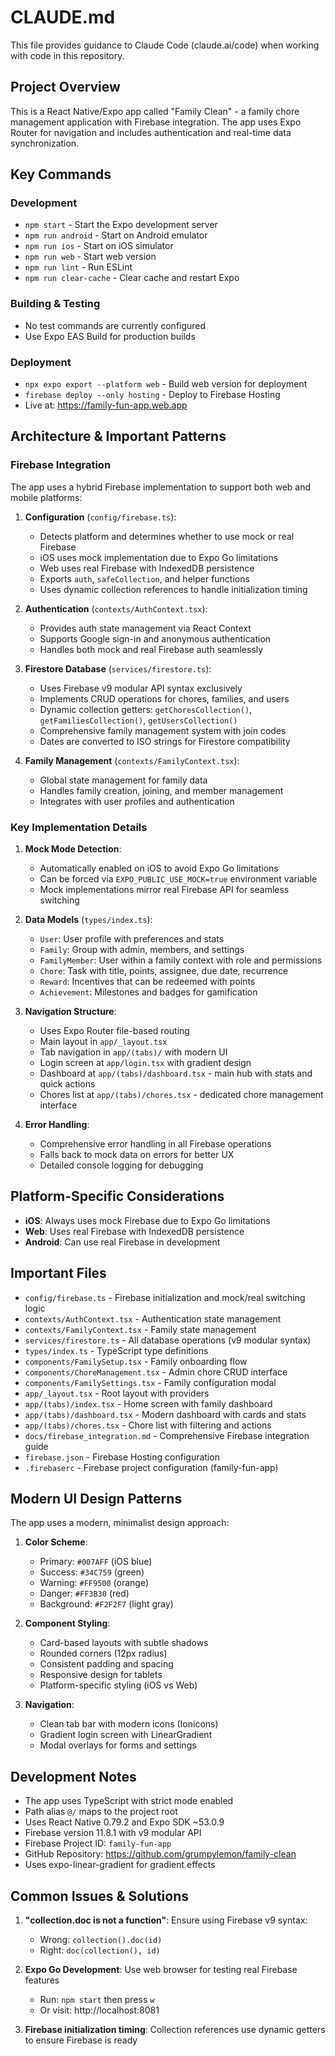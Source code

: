 # CLAUDE.md

This file provides guidance to Claude Code (claude.ai/code) when working with code in this repository.

## Project Overview

This is a React Native/Expo app called "Family Clean" - a family chore management application with Firebase integration. The app uses Expo Router for navigation and includes authentication and real-time data synchronization.

## Key Commands

### Development
- `npm start` - Start the Expo development server
- `npm run android` - Start on Android emulator
- `npm run ios` - Start on iOS simulator  
- `npm run web` - Start web version
- `npm run lint` - Run ESLint
- `npm run clear-cache` - Clear cache and restart Expo

### Building & Testing
- No test commands are currently configured
- Use Expo EAS Build for production builds

### Deployment
- `npx expo export --platform web` - Build web version for deployment
- `firebase deploy --only hosting` - Deploy to Firebase Hosting
- Live at: https://family-fun-app.web.app

## Architecture & Important Patterns

### Firebase Integration
The app uses a hybrid Firebase implementation to support both web and mobile platforms:

1. **Configuration** (`config/firebase.ts`):
   - Detects platform and determines whether to use mock or real Firebase
   - iOS uses mock implementation due to Expo Go limitations
   - Web uses real Firebase with IndexedDB persistence
   - Exports `auth`, `safeCollection`, and helper functions
   - Uses dynamic collection references to handle initialization timing

2. **Authentication** (`contexts/AuthContext.tsx`):
   - Provides auth state management via React Context
   - Supports Google sign-in and anonymous authentication
   - Handles both mock and real Firebase auth seamlessly

3. **Firestore Database** (`services/firestore.ts`):
   - Uses Firebase v9 modular API syntax exclusively
   - Implements CRUD operations for chores, families, and users
   - Dynamic collection getters: `getChoresCollection()`, `getFamiliesCollection()`, `getUsersCollection()`
   - Comprehensive family management system with join codes
   - Dates are converted to ISO strings for Firestore compatibility

4. **Family Management** (`contexts/FamilyContext.tsx`):
   - Global state management for family data
   - Handles family creation, joining, and member management
   - Integrates with user profiles and authentication

### Key Implementation Details

1. **Mock Mode Detection**:
   - Automatically enabled on iOS to avoid Expo Go limitations
   - Can be forced via `EXPO_PUBLIC_USE_MOCK=true` environment variable
   - Mock implementations mirror real Firebase API for seamless switching

2. **Data Models** (`types/index.ts`):
   - `User`: User profile with preferences and stats
   - `Family`: Group with admin, members, and settings
   - `FamilyMember`: User within a family context with role and permissions
   - `Chore`: Task with title, points, assignee, due date, recurrence
   - `Reward`: Incentives that can be redeemed with points
   - `Achievement`: Milestones and badges for gamification

3. **Navigation Structure**:
   - Uses Expo Router file-based routing
   - Main layout in `app/_layout.tsx` 
   - Tab navigation in `app/(tabs)/` with modern UI
   - Login screen at `app/login.tsx` with gradient design
   - Dashboard at `app/(tabs)/dashboard.tsx` - main hub with stats and quick actions
   - Chores list at `app/(tabs)/chores.tsx` - dedicated chore management interface

4. **Error Handling**:
   - Comprehensive error handling in all Firebase operations
   - Falls back to mock data on errors for better UX
   - Detailed console logging for debugging

## Platform-Specific Considerations

- **iOS**: Always uses mock Firebase due to Expo Go limitations
- **Web**: Uses real Firebase with IndexedDB persistence
- **Android**: Can use real Firebase in development

## Important Files

- `config/firebase.ts` - Firebase initialization and mock/real switching logic
- `contexts/AuthContext.tsx` - Authentication state management
- `contexts/FamilyContext.tsx` - Family state management
- `services/firestore.ts` - All database operations (v9 modular syntax)
- `types/index.ts` - TypeScript type definitions
- `components/FamilySetup.tsx` - Family onboarding flow
- `components/ChoreManagement.tsx` - Admin chore CRUD interface
- `components/FamilySettings.tsx` - Family configuration modal
- `app/_layout.tsx` - Root layout with providers
- `app/(tabs)/index.tsx` - Home screen with family dashboard
- `app/(tabs)/dashboard.tsx` - Modern dashboard with cards and stats
- `app/(tabs)/chores.tsx` - Chore list with filtering and actions
- `docs/firebase_integration.md` - Comprehensive Firebase integration guide
- `firebase.json` - Firebase Hosting configuration
- `.firebaserc` - Firebase project configuration (family-fun-app)

## Modern UI Design Patterns

The app uses a modern, minimalist design approach:

1. **Color Scheme**:
   - Primary: `#007AFF` (iOS blue)
   - Success: `#34C759` (green)
   - Warning: `#FF9500` (orange)
   - Danger: `#FF3B30` (red)
   - Background: `#F2F2F7` (light gray)

2. **Component Styling**:
   - Card-based layouts with subtle shadows
   - Rounded corners (12px radius)
   - Consistent padding and spacing
   - Responsive design for tablets
   - Platform-specific styling (iOS vs Web)

3. **Navigation**:
   - Clean tab bar with modern icons (Ionicons)
   - Gradient login screen with LinearGradient
   - Modal overlays for forms and settings

## Development Notes

- The app uses TypeScript with strict mode enabled
- Path alias `@/` maps to the project root
- Uses React Native 0.79.2 and Expo SDK ~53.0.9
- Firebase version 11.8.1 with v9 modular API
- Firebase Project ID: `family-fun-app`
- GitHub Repository: https://github.com/grumpylemon/family-clean
- Uses expo-linear-gradient for gradient effects

## Common Issues & Solutions

1. **"collection.doc is not a function"**: Ensure using Firebase v9 syntax:
   - Wrong: `collection().doc(id)`
   - Right: `doc(collection(), id)`

2. **Expo Go Development**: Use web browser for testing real Firebase features
   - Run: `npm start` then press `w`
   - Or visit: http://localhost:8081

3. **Firebase initialization timing**: Collection references use dynamic getters to ensure Firebase is ready
